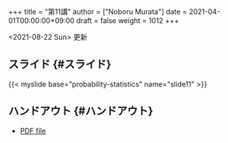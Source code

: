 +++
title = "第11講"
author = ["Noboru Murata"]
date = 2021-04-01T00:00:00+09:00
draft = false
weight = 1012
+++

<span class="timestamp-wrapper"><span class="timestamp">&lt;2021-08-22 Sun&gt; </span></span> 更新


## スライド {#スライド}

{{< myslide base="probability-statistics" name="slide11" >}}


## ハンドアウト {#ハンドアウト}

-   [PDF file](https://noboru-murata.github.io/probability-statistics/pdfs/slide11.pdf)